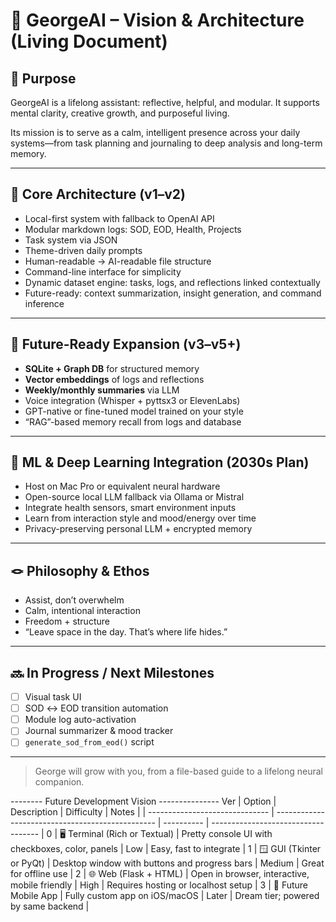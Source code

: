 # 🤖 GeorgeAI – Vision & Architecture (Living Document)

## 🌟 Purpose
GeorgeAI is a lifelong assistant: reflective, helpful, and modular. It supports mental clarity, creative growth, and purposeful living.

Its mission is to serve as a calm, intelligent presence across your daily systems—from task planning and journaling to deep analysis and long-term memory.

---

## 🧱 Core Architecture (v1–v2)
- Local-first system with fallback to OpenAI API
- Modular markdown logs: SOD, EOD, Health, Projects
- Task system via JSON
- Theme-driven daily prompts
- Human-readable → AI-readable file structure
- Command-line interface for simplicity
- Dynamic dataset engine: tasks, logs, and reflections linked contextually
- Future-ready: context summarization, insight generation, and command inference

---

## 🔄 Future-Ready Expansion (v3–v5+)
- **SQLite + Graph DB** for structured memory
- **Vector embeddings** of logs and reflections
- **Weekly/monthly summaries** via LLM
- Voice integration (Whisper + pyttsx3 or ElevenLabs)
- GPT-native or fine-tuned model trained on your style
- “RAG”-based memory recall from logs and database

---

## 🧠 ML & Deep Learning Integration (2030s Plan)
- Host on Mac Pro or equivalent neural hardware
- Open-source local LLM fallback via Ollama or Mistral
- Integrate health sensors, smart environment inputs
- Learn from interaction style and mood/energy over time
- Privacy-preserving personal LLM + encrypted memory

---

## 🪢 Philosophy & Ethos
- Assist, don’t overwhelm
- Calm, intentional interaction
- Freedom + structure
- “Leave space in the day. That’s where life hides.”

---

## 🔜 In Progress / Next Milestones
- [ ] Visual task UI
- [ ] SOD ↔ EOD transition automation
- [ ] Module log auto-activation
- [ ] Journal summarizer & mood tracker
- [ ] `generate_sod_from_eod()` script

---

> George will grow with you, from a file-based guide to a lifelong neural companion.


-------- Future Development Vision ---------------
Ver | Option                         | Description                                      | Difficulty |   Notes                            |
    | ------------------------------ | ------------------------------------------------ | ---------- | ----------------------------------- |
  0 | 🖥️ Terminal (Rich or Textual)  | Pretty console UI with checkboxes, color, panels | Low        | Easy, fast to integrate             |
  1 | 🪟 GUI (Tkinter or PyQt)       | Desktop window with buttons and progress bars    | Medium     | Great for offline use               |
  2 | 🌐 Web (Flask + HTML)          | Open in browser, interactive, mobile friendly    | High       | Requires hosting or localhost setup |
  3 | 📱 Future Mobile App           | Fully custom app on iOS/macOS                    | Later      | Dream tier; powered by same backend |
